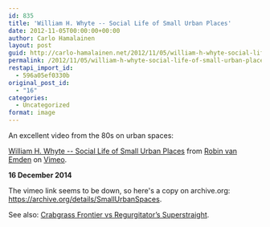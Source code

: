 ```yaml
---
id: 835
title: 'William H. Whyte -- Social Life of Small Urban Places'
date: 2012-11-05T00:00:00+00:00
author: Carlo Hamalainen
layout: post
guid: http://carlo-hamalainen.net/2012/11/05/william-h-whyte-social-life-of-small-urban-places/
permalink: /2012/11/05/william-h-whyte-social-life-of-small-urban-places/
restapi_import_id:
  - 596a05ef0330b
original_post_id:
  - "16"
categories:
  - Uncategorized
format: image
---
```

An excellent video from the 80s on urban spaces: 

<div class="jetpack-video-wrapper">
  <div class="embed-vimeo" style="text-align: center;">
  </div>
</div>

[William H. Whyte -- Social Life of Small Urban Places](http://vimeo.com/21556697) from [Robin van Emden](http://vimeo.com/robinvanemden) on [Vimeo](http://vimeo.com).</p> 

 **16 December 2014** 

The vimeo link seems to be down, so here's a copy on archive.org: <https://archive.org/details/SmallUrbanSpaces>. 

See also: [Crabgrass Frontier vs Regurgitator’s Superstraight](http://carlo-hamalainen.net/blog/2011/10/07/crabgrass-frontier-vs-regurgitators-superstraight/).